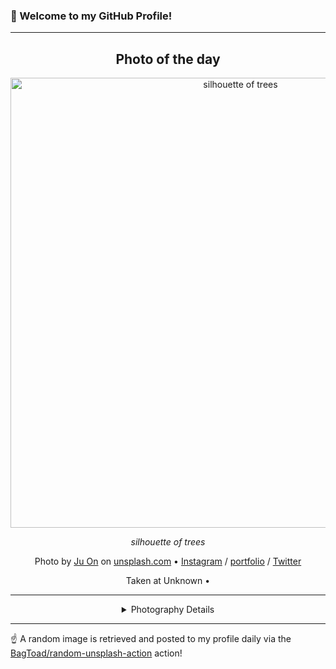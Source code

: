 ### 👋 Welcome to my GitHub Profile!

----
<div align="center">

## Photo of the day
  
  <a href="https://unsplash.com/photos/silhouette-of-trees-e6XsI7qqvAA"><img width="720" src="https://images.unsplash.com/photo-1462717585237-7fafe19c5448?crop=entropy&cs=tinysrgb&fit=max&fm=jpg&ixid=M3w1OTQ0OTd8MHwxfHJhbmRvbXx8fHx8fHx8fDE3NDgwNjY5NTF8&ixlib=rb-4.1.0&q=80&w=1080" alt="silhouette of trees"></a>
  
  <em>silhouette of trees</em>
  
  <em></em>

  Photo by [Ju On](http://www.hyenas.at) on [unsplash.com](https://unsplash.com/) • [Instagram](https://instagram.com/juon44) / [portfolio](http://www.hyenas.at) / [Twitter](https://twitter.com/juon44)
  
  Taken at Unknown • 
  
  ---
  
<details>
<summary>Photography Details</summary>
  
| Parameter     | Value |
| ------------- | ----- |
| Camera Model  | null |
| Exposure Time | null |
| Aperture      | null |
| Focal Length  | null |
| ISO           | null |
| Location      | Unknown (null) |
| Coordinates   | Latitude null, Longitude null |

</details>

</div>

----

☝️ A random image is retrieved and posted to my profile daily via the [BagToad/random-unsplash-action](https://github.com/BagToad/random-unsplash-action) action!
